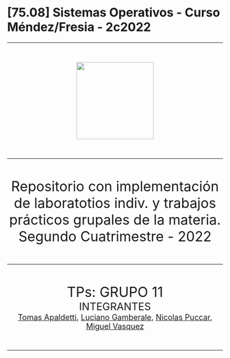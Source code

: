 # [75.08] Sistemas Operativos - Curso Méndez/Fresia - 2c2022

---

<br>
<p align="center">
  <!---<img src="https://www.estudiaradistancia.com.ar/logos/original/logo-universidad-de-buenos-aires.webp" height=80 />--->
  <img src="https://confedi.org.ar/wp-content/uploads/2020/09/fiuba_logo.jpg" height="180"/>
</p>
<br>

---

<br>
<p align="center">
<font size="+3">
Repositorio con implementación de laboratotios indiv. y trabajos prácticos grupales de la materia.
<br>
<!---<a href="https://github.com/paulabruck/7506R-2C2022-GRUPO3">(Repo original para entregas de tps aquí)</a>
<br>--->
Segundo Cuatrimestre - 2022
</font>
</p>
<br>

---

<br>
<p align="center">
<font size="+3">
TPs: GRUPO 11
</font>
<br>
<font size="+2">
INTEGRANTES
</font>
<br>
<font size="+1">
<a href="https://github.com/Tomas-Apaldetti">Tomas Apaldetti</a>,
<a href="https://github.com/lucianogamberale">Luciano Gamberale</a>,
<a href="https://github.com/NicolasPuccar">Nicolas Puccar</a>,
<a href="https://github.com/MiguelV5">Miguel Vasquez</a>
</font>

</p>

<br>

---
